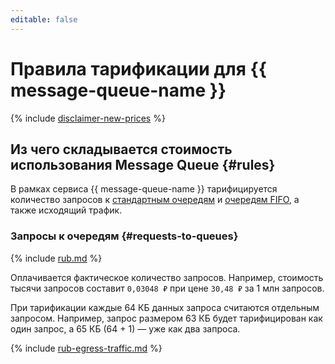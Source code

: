 ```yaml
---
editable: false
---
```


# Правила тарификации для {{ message-queue-name }}


{% include [disclaimer-new-prices](../_pricing/disclaimer-new-prices.md) %}

## Из чего складывается стоимость использования Message Queue {#rules}

В рамках сервиса {{ message-queue-name }} тарифицируется количество запросов к [стандартным очередям](concepts/queue.md#standard-queues) и [очередям FIFO](concepts/queue.md#fifo-queues), а также исходящий трафик.

### Запросы к очередям {#requests-to-queues}


{% include [rub.md](../_pricing/message-queue/rub.md) %}



Оплачивается фактическое количество запросов. Например, стоимость тысячи запросов составит `0,03048 ₽` при цене `30,48 ₽` за 1 млн запросов.

При тарификации каждые 64 КБ данных запроса считаются отдельным запросом. Например, запрос размером 63 КБ будет тарифицирован как один запрос, а 65 КБ (64 + 1) — уже как два запроса.


{% include [rub-egress-traffic.md](../_pricing/rub-egress-traffic.md) %}



